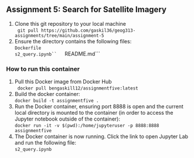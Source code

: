 ## Assignment 5: Search for Satellite Imagery  

1. Clone this git repository to your local machine  
``` git pull https://github.com/gaskil36/geog313-assignments/tree/main/assignment-5```  
2. Ensure the directory contains the following files:  
```Dockerfile```  
```s2_query.ipynb``  
```README.md``` 

### How to run this container  
1. Pull this Docker image from Docker Hub  
``` docker pull bengaskill12/assignmentfive:latest```  
3. Build the docker container:  
```docker build -t assignmentfive .```  
4. Run the Docker container, ensuring port 8888 is open and the current local directory is mounted to the container (in order to access the Jupyter notebook outside of the container):  
```docker run -it -v $(pwd):/home/jupyteruser -p 8888:8888 assignmentfive```  
5. The Docker container is now running. Click the link to open Jupyter Lab and run the following file:  
```s2_query.ipynb```
